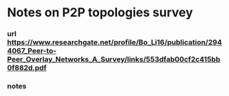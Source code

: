 # Notes on P2P topologies survey
### url https://www.researchgate.net/profile/Bo_Li16/publication/2944067_Peer-to-Peer_Overlay_Networks_A_Survey/links/553dfab00cf2c415bb0f882d.pdf

### notes 

